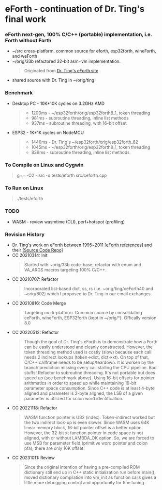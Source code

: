 # eForth - continuation of Dr. Ting's final work

### eForth next-gen, 100% C/C++ (portable) implementation, i.e. Forth without Forth
* ~/src cross-platform, common source for eforth, esp32forth, wineForth, and weForth
* ~/orig/33b refactored 32-bit asm+vm implementation.
  > Originated from <a href="http://forth.org/OffeteStore/OffeteStore.html" target="_blank">Dr. Ting's eForth site</a>
* shared source with Dr. Ting in ~/orig/ting

### Benchmark
* Desktop PC - 10K*10K cycles on 3.2GHz AMD
   > + 1200ms - ~/esp32forth/orig/esp32forth8_1, token threading
   > +  981ms - subroutine threading, inline list methods
   > +  937ms - subroutine threading, with 16-bit offset

* ESP32 - 1K*1K cycles on NodeMCU
   > + 1440ms - Dr. Ting's ~/esp32forth/orig/esp32forth_82
   > + 1045ms - ~/esp32forth/orig/esp32forth8_1, token threading
   > +  839ms - subroutine threading, inline list methods

### To Compile on Linux and Cygwin
> g++ -O2 -Isrc -o tests/eforth src/ceforth.cpp

### To Run on Linux
> ./tests/eforth

### TODO
* WASM - review wasmtime (CLI), perf+hotspot (profiling)

### Revision History
* Dr. Ting's work on eForth between 1995~2011
  <a href="http://forth.org/library/eforth_SOC" target="_blank">[eForth references]</a> and their <a href="http://forth.org/library/eforth_SOC/eforth_SOC_source" target="_blank">[Source Code Repo]</a>
* CC 20210314: Init
  > Started with ~orig/33b code-base, refactor with enum and VA_ARGS macros targeting 100% C/C++.
* CC 20210707: Refactor
  > Incorporated list-based dict, ss, rs (i.e. ~orig/ting/ceForth40 and ~orig/802) which I proposed to Dr. Ting in our email exchanges.
* CC 20210816: Code Merge
  > Targeting multi-platform. Common source by consolidating ceForth, wineForth, ESP32forth (kept in ~/orig/*). Offically version 8.0
* CC 20220512: Refactor
  >  Though the goal of Dr. Ting's eForth is to demonstrate how a Forth can be easily understood and cleanly constructed. However, the token threading method used is costly (slow) because each call needs 2 indirect lookups (token->dict, dict->xt). On top of that, C/C++ callframe needs to be setup/teardown. It is worsen by the branch prediction missing every call stalling the CPU pipeline. Bad stuffs!
  > Refactor to subroutine threading. It's not portable but does speed up (see benchmark above). Using 16-bit offsets for pointer arithmatics in order to speed up while maintaining 16-bit parameter space consumption. Since C++ code is at least 4-byte aligned and parameter is 2-byte aligned, the LSB of a given parameter is utilized for colon word identification.
* CC 20221118: Refactor
  > WASM function pointer is U32 (index). Token-indirect worked but the two indirect look-up is even slower. Since WASM uses 64K linear memory block, 16-bit pointer offset is a better option. However, the 32-bit xt function pointer in code space is not aligned, with or without LAMBDA_OK option. So, we are forced to use MSB for parameter field (primitive word pointer and colon pfa), there are only 16K offset.
* CC 20231011: Review
  > Since the original intention of having a pre-compiled ROM dictionary still end up in C++ static initialization run before main(), moved dictionary compilation into vm_init as function calls gives a little more debugging control and opportunity for fine tuning.

